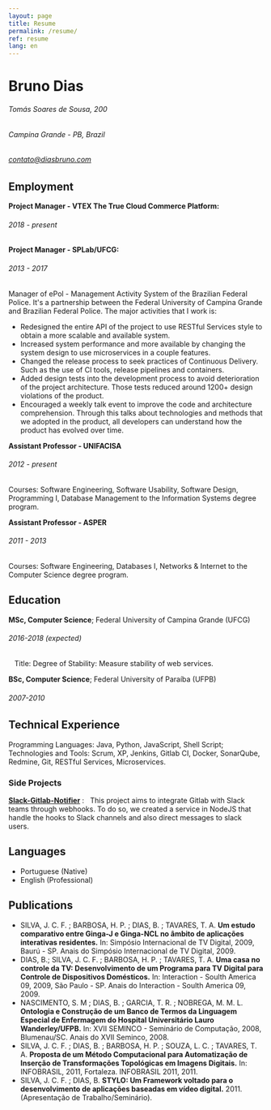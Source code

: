 ```yaml
---
layout: page
title: Resume
permalink: /resume/
ref: resume
lang: en
---
```


Bruno Dias
============
 
###### Tomás Soares de Sousa, 200

###### Campina Grande - PB, Brazil

###### contato@diasbruno.com

Employment
----------

**Project Manager - VTEX The True Cloud Commerce Platform:**

###### 2018 - present

**Project Manager - SPLab/UFCG:**

###### 2013 - 2017

Manager of ePol - Management Activity System of the Brazilian Federal Police. It's a partnership between the Federal University of Campina Grande and Brazilian Federal Police. The major activities that I work is: 

* Redesigned the entire API of the project to use RESTful Services style to obtain a more scalable and available system.
* Increased system performance and more available by changing the system design to use microservices in a couple features. 
* Changed the release process to seek practices of Continuous Delivery. Such as the use of CI tools, release pipelines and containers. 
* Added design tests into the development process to avoid deterioration of the project architecture. Those tests reduced around 1200+ design violations of the product.
* Encouraged a weekly talk event to improve the code and architecture comprehension. Through this talks about technologies and methods that we adopted in the product, all developers can understand how the product has evolved over time. 


**Assistant Professor - UNIFACISA**

###### 2012 - present

Courses: Software Engineering, Software Usability, Software Design, Programming I, Database Management to the Information Systems degree program.

**Assistant Professor - ASPER**

###### 2011 - 2013

Courses: Software Engineering, Databases I, Networks & Internet to the Computer Science degree program.

Education
---------

**MSc, Computer Science**; Federal University of Campina Grande (UFCG)
###### 2016-2018 (expected)

    Title: Degree of Stability: Measure stability of web services.

**BSc, Computer Science**; Federal University of Paraíba (UFPB)
###### 2007-2010

Technical Experience
--------------------

Programming Languages: Java, Python, JavaScript, Shell Script; 
Technologies and Tools: Scrum, XP, Jenkins, Gitlab CI, Docker, SonarQube, Redmine, Git, RESTful Services, Microservices. 

### Side Projects 

**[Slack-Gitlab-Notifier](https://github.com/brunojdo/slack-gitlab-notifier)**
:   This project aims to integrate Gitlab with Slack teams through webhooks. To do so, we created a service in NodeJS that handle the hooks to Slack channels and also direct messages to slack users.

Languages
--------------------

* Portuguese (Native)
* English (Professional)
     
Publications
--------------------

* SILVA, J. C. F. ; BARBOSA, H. P. ; DIAS, B. ; TAVARES, T. A. **Um estudo comparativo entre Ginga-J e Ginga-NCL no âmbito de aplicações interativas residentes.** In: Simpósio Internacional de TV Digital, 2009, Baurú - SP. Anais do Simpósio Internacional de TV Digital, 2009.
* DIAS, B.; SILVA, J. C. F. ; BARBOSA, H. P. ; TAVARES, T. A. **Uma casa no controle da TV: Desenvolvimento de um Programa para TV Digital para Controle de Dispositivos Domésticos.** In: Interaction - Soulth America 09, 2009, São Paulo - SP. Anais do Interaction - Soulth America 09, 2009.
* NASCIMENTO, S. M ; DIAS, B. ; GARCIA, T. R. ; NOBREGA, M. M. L. **Ontologia e Construção de um Banco de Termos da Linguagem Especial de Enfermagem do Hospital Universitário Lauro Wanderley/UFPB.** In: XVII SEMINCO - Seminário de Computação, 2008, Blumenau/SC. Anais do XVII Seminco, 2008.
* SILVA, J. C. F. ; DIAS, B. ; BARBOSA, H. P. ; SOUZA, L. C. ; TAVARES, T. A. **Proposta de um Método Computacional para Automatização de Inserção de Transformações Topológicas em Imagens Digitais.** In: INFOBRASIL, 2011, Fortaleza. INFOBRASIL 2011, 2011.
* SILVA, J. C. F. ; DIAS, B. **STYLO: Um Framework voltado para o desenvolvimento de aplicações baseadas em vídeo digital.** 2011. (Apresentação de Trabalho/Seminário).

